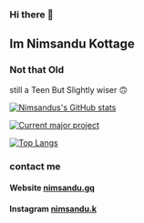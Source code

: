 ### Hi there 👋

## Im Nimsandu Kottage

### Not that Old
still a Teen
But Slightly wiser 🙃

[![Nimsandus's GitHub stats](https://github-readme-stats.vercel.app/api?username=nimsandu&show_icons=true&theme=cobalt)](https://github.com/anuraghazra/github-readme-stats)

[![Current major project](https://github-readme-stats.vercel.app/api/pin/?username=nimsandu&repo=spicetify-bloom&theme=cobalt)](https://github.com/anuraghazra/github-readme-stats)

[![Top Langs](https://github-readme-stats.vercel.app/api/top-langs/?username=nimsandu&theme=cobalt&layout=compact)](https://github.com/anuraghazra/github-readme-stats)

### contact me
#### Website [nimsandu.gq](https://nimsandu.gq)
#### Instagram [nimsandu.k](https://instagram.com/nimsandu.k/)
<!--
**nimsandu/nimsandu** is a ✨ _special_ ✨ repository because its `README.md` (this file) appears on your GitHub profile.

Here are some ideas to get you started:

- 🔭 I’m currently working on ...
- 🌱 I’m currently learning ...
- 👯 I’m looking to collaborate on ...
- 🤔 I’m looking for help with ...
- 💬 Ask me about ...
- 📫 How to reach me: ...
- 😄 Pronouns: ...
- ⚡ Fun fact: ...
-->
